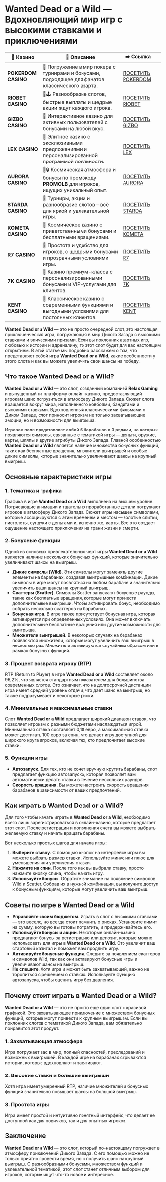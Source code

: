 # Wanted Dead or a Wild — Вдохновляющий мир игр с высокими ставками и приключениями
| 🎰 Казино           | 📜 Описание                                                                                       | ➡️ Ссылка                                                                                          |   |
| ------------------- | ------------------------------------------------------------------------------------------------- | -------------------------------------------------------------------------------------------------- | - |
| **POKERDOM CASINO** | 🎲 Погружение в мир покера с турнирами и бонусами, подходящее для фанатов классического азарта.   | [ПОСЕТИТЬ POKERDOM](https://brandplay.link/FwVc4f)                                                 |   |
| **RIOBET CASINO**   | 🌟🕹️ Разнообразие слотов, быстрые выплаты и щедрые акции ждут каждого игрока.                    | [ПОСЕТИТЬ RIOBET](https://brandplay.link/TnjsxFvH)                                                 |   |
| **GIZBO CASINO**    | 🚀 Интерактивное казино для активных пользователей с бонусами на любой вкус.                      | [ПОСЕТИТЬ GIZBO](https://brandplay.link/rvzLrVLp)                                                  |   |
| **LEX CASINO**      | 🎰 Элитное казино с эксклюзивными предложениями и персонализированной программой лояльности.      | [ПОСЕТИТЬ LEX](https://brandplay.link/VMqNXPFs)                                                    |   |
| **AURORA CASINO**   | 🌌🔒 Космическая атмосфера и бонусы по промокоду **PROMOLB** для игроков, ищущих уникальный опыт. | [ПОСЕТИТЬ AURORA](https://10trafic-stat2.com/click/668546556bcc6313411604bc/6766/13031/subaccount) |   |
| **STARDA CASINO**   | 🌠 Турниры, акции и разнообразие слотов – всё для яркой и увлекательной игры.                     | [ПОСЕТИТЬ STARDA](https://brandplay.link/HDcDrxLk)                                                 |   |
| **KOMETA CASINO**   | 💫 Космическое казино с приветственными бонусами и бесплатными вращениями.                        | [ПОСЕТИТЬ KOMETA](https://brandplay.link/jHzFFYGv)                                                 |   |
| **R7 CASINO**       | 🎯 Простота и удобство для игроков, с щедрыми бонусами и прозрачными условиями игры.              | [ПОСЕТИТЬ R7](https://brandplay.link/dByFXP7h)                                                     |   |
| **7K CASINO**       | 💎 Казино премиум-класса с персонализированными бонусами и VIP-услугами для клиентов.             | [ПОСЕТИТЬ 7K](https://brandplay.link/dd46bNgD)                                                     |   |
| **KENT CASINO**     | 🎲 Классическое казино с современными функциями и выгодными условиями для постоянных клиентов.    | [ПОСЕТИТЬ KENT](https://brandplay.link/XRH1g6Vb)                                                   |   |

**Wanted Dead or a Wild** — это не просто очередной слот, это настоящая приключенческая игра, погружающая в мир Дикого Запада с высокими ставками и эпическими призами. Если вы поклонник азартных игр, любовью к истории и адреналину, то этот слот будет для вас настоящим открытием. В этой статье мы подробно расскажем о том, что представляет собой игра **Wanted Dead or a Wild**, какие особенности у этого слота и как вы можете увеличить свои шансы на победу.

## Что такое Wanted Dead or a Wild?

**Wanted Dead or a Wild** — это слот, созданный компанией **Relax Gaming** и выпущенный на платформу онлайн-казино, предоставляющий игрокам шанс погрузиться в атмосферу Дикого Запада. Сюжет слота вращается вокруг мира, наполненного ковбоями, бандитами и высокими ставками. Вдохновленный классическими фильмами о Диком Западе, слот приносит игрокам не только захватывающие эмоции, но и возможности для выигрыша.

Игровое поле представляет собой 5 барабанов с 3 рядами, на которых появляются символы, связанные с тематикой игры — деньги, оружие, карты, шляпы и другие атрибуты Дикого Запада. Главной особенностью **Wanted Dead or a Wild** является наличие множества бонусных функций, таких как бесплатные вращения, множители выигрышей и особые дикие символы, которые значительно увеличивают шансы на крупный выигрыш.

## Основные характеристики игры

### 1. **Тематика и графика**

Графика в игре **Wanted Dead or a Wild** выполнена на высшем уровне. Потрясающие анимации и тщательно проработанные детали погружают игроков в атмосферу Дикого Запада. Сюжет игры насыщен символами, которые ассоциируются с этим временем и местом — золотые слитки, пистолеты, сундуки с деньгами и, конечно же, карты. Все это создает ощущение настоящего приключения на грани жизни и смерти.

### 2. **Бонусные функции**

Одной из основных привлекательных черт игры **Wanted Dead or a Wild** является наличие нескольких бонусных функций, которые значительно увеличивают шансы на выигрыш.

* **Дикие символы (Wild)**. Эти символы могут заменять другие элементы на барабанах, создавая выигрышные комбинации. Дикие символы в игре могут появляться на любом барабане и значительно увеличить ваши шансы на крупный выигрыш.
* **Скаттеры (Scatter)**. Символы Scatter запускают бонусные раунды, такие как бесплатные вращения, которые могут принести дополнительные выигрыши. Чтобы активировать бонус, необходимо собрать несколько скаттеров на барабанах.
* **Бонусная игра**. В игре также присутствует бонусная игра, которая активируется при определенных условиях. Она может включать дополнительные бесплатные вращения или другие возможности для выигрыша.
* **Множители выигрышей**. В некоторых случаях на барабанах появляются множители, которые могут увеличить ваш выигрыш в несколько раз. Множители активируются случайным образом или в рамках бонусных функций.

### 3. **Процент возврата игроку (RTP)**

RTP (Return to Player) в игре **Wanted Dead or a Wild** составляет около 96,2%, что является стандартным показателем для большинства современных слотов. Это означает, что на долгосрочной дистанции игра имеет средний уровень отдачи, что дает шанс на выигрыш, но также подразумевает и некоторые риски.

### 4. **Минимальные и максимальные ставки**

Слот **Wanted Dead or a Wild** предлагает широкий диапазон ставок, что позволяет игрокам с разными бюджетами наслаждаться игрой. Минимальная ставка составляет 0,10 евро, а максимальная ставка может достигать 100 евро за спин, что делает игру доступной для широкого круга игроков, включая тех, кто предпочитает высокие ставки.

### 5. **Функции игры**

* **Автозапуск**. Для тех, кто не хочет вручную крутить барабаны, слот предлагает функцию автозапуска, которая позволяет вам автоматически делать ставки в течение нескольких раундов.
* **Скорость вращения**. Вы можете настроить скорость вращения барабанов в зависимости от ваших предпочтений.

## Как играть в Wanted Dead or a Wild?

Для того чтобы начать играть в **Wanted Dead or a Wild**, необходимо всего лишь зарегистрироваться в онлайн-казино, которое предлагает этот слот. После регистрации и пополнения счета вы можете выбрать желаемую ставку и начать вращать барабаны.

Вот несколько простых шагов для начала игры:

1. **Выберите ставку**. С помощью кнопок на интерфейсе игры вы можете выбрать размер ставки. Используйте минус или плюс для уменьшения или увеличения ставки.
2. **Нажмите на спин**. После того как вы выбрали ставку, просто нажмите кнопку спина, чтобы начать игру.
3. **Используйте бонусы**. Обратите внимание на появление символов Wild и Scatter. Собрав их в нужной комбинации, вы получите доступ к бонусным функциям, которые могут увеличить ваш выигрыш.

## Советы по игре в Wanted Dead or a Wild

* **Управляйте своим бюджетом**. Играть в слот с высокими ставками — это весело, но всегда стоит помнить о рисках. Установите лимит на сумму, которую вы готовы потратить, и придерживайтесь его.
* **Используйте бонусы и акции**. Некоторые онлайн-казино предлагают бонусы за регистрацию или депозит, которые можно использовать для игры в **Wanted Dead or a Wild**. Это увеличит ваш стартовый капитал и поможет вам продлить игру.
* **Активируйте бонусные функции**. Следите за появлением скаттеров и символов Wild, так как они активируют бонусные игры и увеличивают шансы на выигрыш.
* **Не спешите**. Хотя игра и может быть захватывающей, важно не торопиться с решением о ставках. Используйте функцию автозапуска, чтобы оценить игру без давления.

## Почему стоит играть в Wanted Dead or a Wild?

**Wanted Dead or a Wild** — это не просто еще один слот с красивой графикой. Это захватывающее приключение с множеством бонусных функций, которые могут привести к крупным выигрышам. Если вы поклонник слотов с тематикой Дикого Запада, вам обязательно понравится этот продукт.

### 1. **Захватывающая атмосфера**

Игра погружает вас в мир, полный опасностей, преследований и возможных выигрышей. В каждой игре на барабанах скрываются истории, которые вдохновляют и затягивают.

### 2. **Высокие ставки и большие выигрыши**

Хотя игра имеет умеренный RTP, наличие множителей и бонусных функций значительно повышает шансы на большой выигрыш.

### 3. **Простота игры**

Игра имеет простой и интуитивно понятный интерфейс, что делает ее доступной как для новичков, так и для опытных игроков.

## Заключение

**Wanted Dead or a Wild** — это слот, который по-настоящему погружает в атмосферу приключений Дикого Запада. С его помощью можно не только приятно провести время, но и получить шанс на крупный выигрыш. С разнообразными бонусами, множеством функций и увлекательной тематикой, этот слот станет отличным выбором для игроков, которые ищут что-то новое и интересное.
